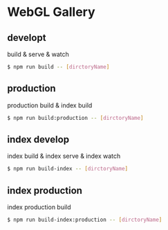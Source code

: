 # WebGL Gallery

## developt
build & serve & watch
```bash
$ npm run build -- [dirctoryName]
```

## production
production build & index build
```bash
$ npm run build:production -- [dirctoryName]
```

## index develop
index build & index serve & index watch
```bash
$ npm run build-index -- [dirctoryName]
```

## index production
index production build
```bash
$ npm run build-index:production -- [dirctoryName]
```
